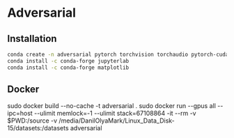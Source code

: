# Adversarial
## Installation
```bash
conda create -n adversarial pytorch torchvision torchaudio pytorch-cuda=12.1 -c pytorch -c nvidia
conda install -c conda-forge jupyterlab
conda install -c conda-forge matplotlib
```

## Docker
sudo docker build --no-cache -t adversarial .
sudo docker run --gpus all --ipc=host --ulimit memlock=-1 --ulimit stack=67108864 -it --rm -v $PWD:/source -v /media/DanilOlyaMark/Linux_Data_Disk-15/datasets:/datasets adversarial